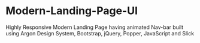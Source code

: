 # Modern-Landing-Page-UI
Highly Responsive Modern Landing Page having animated Nav-bar built using Argon Design System, Bootstrap, jQuery, Popper, JavaScript and Slick

